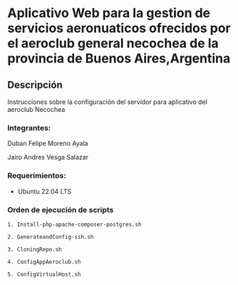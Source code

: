 # Aplicativo Web para la gestion de servicios aeronuaticos ofrecidos por el aeroclub general necochea de la provincia de Buenos Aires,Argentina

## Descripción
Instrucciones sobre la configuración del servidor para aplicativo del aeroclub Necochea

### Integrantes:

Duban Felipe Moreno Ayala

Jairo Andres Vesga Salazar

### Requerimientos: 

* Ubuntu 22.04 LTS

### Orden de ejecución de scripts

`1. Install-php-apache-composer-postgres.sh`

`2. GenerateandConfig-ssh.sh`

`3. CloningRepo.sh`

`4. ConfigAppAeroclub.sh`

`5. ConfigVirtualHost.sh`


